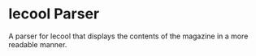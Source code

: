lecool Parser
=============

A parser for lecool that displays the contents of the magazine in a more readable manner.